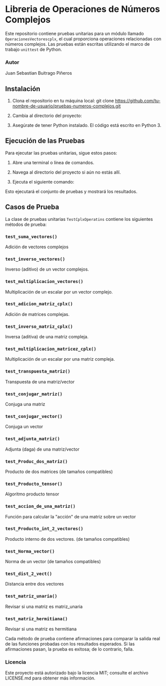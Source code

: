 # Libreria de Operaciones de Números Complejos

Este repositorio contiene pruebas unitarias para un módulo llamado `OperacionesVectorescplx`, el cual proporciona operaciones relacionadas con números complejos. Las pruebas están escritas utilizando el marco de trabajo `unittest` de Python.

### Autor
Juan Sebastian Buitrago Piñeros

## Instalación

1. Clona el repositorio en tu máquina local:
git clone https://github.com/tu-nombre-de-usuario/pruebas-numeros-complejos.git

2. Cambia al directorio del proyecto:

3. Asegúrate de tener Python instalado. El código está escrito en Python 3.

## Ejecución de las Pruebas

Para ejecutar las pruebas unitarias, sigue estos pasos:

1. Abre una terminal o línea de comandos.

2. Navega al directorio del proyecto si aún no estás allí.

3. Ejecuta el siguiente comando:

Esto ejecutará el conjunto de pruebas y mostrará los resultados.

## Casos de Prueba

La clase de pruebas unitarias `TestCplxOperatins` contiene los siguientes métodos de prueba:

### `test_suma_vectores()`

Adición de vectores complejos

### `test_inverso_vectores()`

Inverso (aditivo) de un vector complejos.

### `test_multiplicacion_vectores()`

Multiplicación de un escalar por un vector complejo.

### `test_adicion_matriz_cplx()`

Adición de matrices complejas.

### `test_inverso_matriz_cplx()`

Inversa (aditiva) de una matriz compleja.

### `test_multiplicacion_matricez_cplx()`

Multiplicación de un escalar por una matriz compleja.

### `test_transpuesta_matriz()`

Transpuesta de una matriz/vector

### `test_conjugar_matriz()`

Conjuga una matriz

### `test_conjugar_vector()`

Conjuga un vector

### `test_adjunta_matriz()`

Adjunta (daga) de una matriz/vector

### `test_Produc_dos_matriz()`

Producto de dos matrices (de tamaños compatibles)

### `test_Producto_tensor()`

Algoritmo producto tensor

### `test_accion_de_una_matriz()`

Función para calcular la "acción" de una matriz sobre un vector

### `test_Producto_int_2_vectores()`

Producto interno de dos vectores. (de tamaños compatibles)

### `test_Norma_vector()`

Norma de un vector (de tamaños compatibles)

### `test_dist_2_vect()`

Distancia entre dos vectores

### `test_matriz_unaria()`

Revisar si una matriz es matriz_unaria

### `test_matriz_hermitiana()`

Revisar si una matriz es hermitiana

Cada método de prueba contiene afirmaciones para comparar la salida real de las funciones probadas con los resultados esperados. Si las afirmaciones pasan, la prueba es exitosa; de lo contrario, falla.

### Licencia

Este proyecto está autorizado bajo la licencia MIT; consulte el archivo LICENSE.md para obtener más información.
